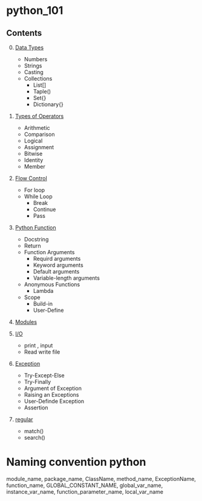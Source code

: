 # python_101

## Contents
0. [Data Types](https://github.com/topkoka/python_101_ubuntu/tree/master/l0_Data_types)
    -   Numbers
    -   Strings
    -   Casting
    -   Collections
        - List[]
        - Taple()
        - Set{}
        - Dictionary{}
    
1. [Types of Operators](https://github.com/topkoka/python_101_ubuntu/tree/master/l1_types_of_Operator)
    - Arithmetic
    - Comparison 
    - Logical    
    - Assignment
    - Bitwise  
    - Identity
    - Member
    
2. [Flow Control](https://github.com/topkoka/python_101_ubuntu/tree/master/l2_Flow_control)

    - For loop
    - While Loop
        - Break
        - Continue
        - Pass
3. [Python Function](https://github.com/topkoka/python_101_ubuntu/tree/master/l3_function)
    
    - Docstring 
    - Return 
    - Function Arguments 
        - Requird arguments
        - Keyword arguments
        - Default arguments
        - Variable-length arguments
    - Anonymous Functions
        - Lambda
    - Scope
        - Build-in
        - User-Define
4. [Modules](https://github.com/topkoka/python_101/tree/master/l4_modules)

    
5. [I/O](https://github.com/topkoka/python_101/tree/master/l5_io)
    
    - print , input
    - Read write file
    
6. [Exception](https://github.com/topkoka/python_101/tree/master/l6_tryExcept)
    
    - Try-Except-Else
    - Try-Finally
    - Argument of Exception
    - Raising an Exceptions
    - User-Definde Exception
    - Assertion
    
7. [regular](https://github.com/topkoka/python_101/tree/master/l7_regular)

    - match()
    - search()
    
# Naming convention python
    
 module_name, package_name, ClassName, method_name, ExceptionName,
 function_name, GLOBAL_CONSTANT_NAME, global_var_name, instance_var_name, 
 function_parameter_name, local_var_name